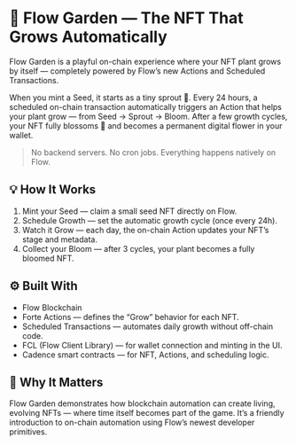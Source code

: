# 🌿 Flow Garden — The NFT That Grows Automatically

Flow Garden is a playful on-chain experience where your NFT plant grows by itself — completely powered by Flow’s new Actions and Scheduled Transactions.

When you mint a Seed, it starts as a tiny sprout 🌱.
Every 24 hours, a scheduled on-chain transaction automatically triggers an Action that helps your plant grow — from Seed → Sprout → Bloom.
After a few growth cycles, your NFT fully blossoms 🌸 and becomes a permanent digital flower in your wallet.

>No backend servers. No cron jobs. Everything happens natively on Flow.

## 💡 How It Works

1. Mint your Seed — claim a small seed NFT directly on Flow.
2. Schedule Growth — set the automatic growth cycle (once every 24h).
3. Watch it Grow — each day, the on-chain Action updates your NFT’s stage and metadata.
4. Collect your Bloom — after 3 cycles, your plant becomes a fully bloomed NFT.

## ⚙️ Built With

- Flow Blockchain
- Forte Actions — defines the “Grow” behavior for each NFT.
- Scheduled Transactions — automates daily growth without off-chain code.
- FCL (Flow Client Library) — for wallet connection and minting in the UI.
- Cadence smart contracts — for NFT, Actions, and scheduling logic.

## 🌸 Why It Matters

Flow Garden demonstrates how blockchain automation can create living, evolving NFTs —
where time itself becomes part of the game. It’s a friendly introduction to on-chain automation using Flow’s newest developer primitives.